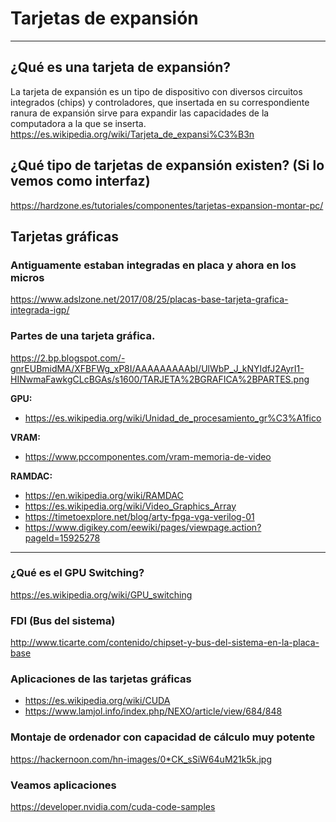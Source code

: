 # Tarjetas de expansión
---

## ¿Qué es una tarjeta de expansión?
La tarjeta de expansión es un tipo de dispositivo con diversos circuitos integrados (chips) y controladores, que insertada en su correspondiente ranura de expansión sirve para expandir las capacidades de la computadora a la que se inserta.
https://es.wikipedia.org/wiki/Tarjeta_de_expansi%C3%B3n

## ¿Qué tipo de tarjetas de expansión existen? (Si lo vemos como interfaz)
https://hardzone.es/tutoriales/componentes/tarjetas-expansion-montar-pc/

## Tarjetas gráficas

### Antiguamente estaban integradas en placa y ahora en los micros

https://www.adslzone.net/2017/08/25/placas-base-tarjeta-grafica-integrada-igp/

### Partes de una tarjeta gráfica.
https://2.bp.blogspot.com/-gnrEUBmidMA/XFBFWg_xP8I/AAAAAAAAAbI/UlWbP_J_kNYIdfJ2AyrI1-HINwmaFawkgCLcBGAs/s1600/TARJETA%2BGRAFICA%2BPARTES.png

**GPU:**
* https://es.wikipedia.org/wiki/Unidad_de_procesamiento_gr%C3%A1fico

**VRAM:**
* https://www.pccomponentes.com/vram-memoria-de-video

**RAMDAC:**
* https://en.wikipedia.org/wiki/RAMDAC
* https://es.wikipedia.org/wiki/Video_Graphics_Array
* https://timetoexplore.net/blog/arty-fpga-vga-verilog-01
* https://www.digikey.com/eewiki/pages/viewpage.action?pageId=15925278
---

### ¿Qué es el GPU Switching?
https://es.wikipedia.org/wiki/GPU_switching

### FDI (Bus del sistema)
http://www.ticarte.com/contenido/chipset-y-bus-del-sistema-en-la-placa-base

### Aplicaciones de las tarjetas gráficas
* https://es.wikipedia.org/wiki/CUDA
* https://www.lamjol.info/index.php/NEXO/article/view/684/848

### Montaje de ordenador con capacidad de cálculo muy potente
https://hackernoon.com/hn-images/0*CK_sSiW64uM21k5k.jpg

### Veamos aplicaciones
https://developer.nvidia.com/cuda-code-samples
